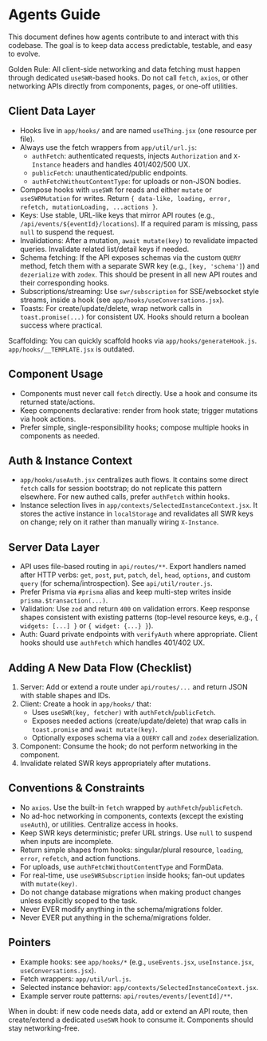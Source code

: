 # Agents Guide

This document defines how agents contribute to and interact with this codebase. The goal is to keep data access predictable, testable, and easy to evolve.

Golden Rule: All client-side networking and data fetching must happen through dedicated `useSWR`-based hooks. Do not call `fetch`, `axios`, or other networking APIs directly from components, pages, or one-off utilities.

## Client Data Layer

- Hooks live in `app/hooks/` and are named `useThing.jsx` (one resource per file).
- Always use the fetch wrappers from `app/util/url.js`:
  - `authFetch`: authenticated requests, injects `Authorization` and `X-Instance` headers and handles 401/402/500 UX.
  - `publicFetch`: unauthenticated/public endpoints.
  - `authFetchWithoutContentType`: for uploads or non-JSON bodies.
- Compose hooks with `useSWR` for reads and either `mutate` or `useSWRMutation` for writes. Return `{ data-like, loading, error, refetch, mutationLoading, ...actions }`.
- Keys: Use stable, URL-like keys that mirror API routes (e.g., ``/api/events/${eventId}/locations``). If a required param is missing, pass `null` to suspend the request.
- Invalidations: After a mutation, `await mutate(key)` to revalidate impacted queries. Invalidate related list/detail keys if needed.
- Schema fetching: If the API exposes schemas via the custom `QUERY` method, fetch them with a separate SWR key (e.g., `[key, 'schema']`) and `dezerialize` with `zodex`. This should be present in all new API routes and their corresponding hooks.
- Subscriptions/streaming: Use `swr/subscription` for SSE/websocket style streams, inside a hook (see `app/hooks/useConversations.jsx`).
- Toasts: For create/update/delete, wrap network calls in `toast.promise(...)` for consistent UX. Hooks should return a boolean success where practical.

Scaffolding: You can quickly scaffold hooks via `app/hooks/generateHook.js`. `app/hooks/__TEMPLATE.jsx` is outdated.

## Component Usage

- Components must never call `fetch` directly. Use a hook and consume its returned state/actions.
- Keep components declarative: render from hook state; trigger mutations via hook actions.
- Prefer simple, single-responsibility hooks; compose multiple hooks in components as needed.

## Auth & Instance Context

- `app/hooks/useAuth.jsx` centralizes auth flows. It contains some direct `fetch` calls for session bootstrap; do not replicate this pattern elsewhere. For new authed calls, prefer `authFetch` within hooks.
- Instance selection lives in `app/contexts/SelectedInstanceContext.jsx`. It stores the active instance in `localStorage` and revalidates all SWR keys on change; rely on it rather than manually wiring `X-Instance`.

## Server Data Layer

- API uses file-based routing in `api/routes/**`. Export handlers named after HTTP verbs: `get`, `post`, `put`, `patch`, `del`, `head`, `options`, and custom `query` (for schema/introspection). See `api/util/router.js`.
- Prefer Prisma via `#prisma` alias and keep multi-step writes inside `prisma.$transaction(...)`.
- Validation: Use `zod` and return `400` on validation errors. Keep response shapes consistent with existing patterns (top-level resource keys, e.g., `{ widgets: [...] }` or `{ widget: {...} }`).
- Auth: Guard private endpoints with `verifyAuth` where appropriate. Client hooks should use `authFetch` which handles 401/402 UX.

## Adding A New Data Flow (Checklist)

1) Server: Add or extend a route under `api/routes/...` and return JSON with stable shapes and IDs.
2) Client: Create a hook in `app/hooks/` that:
   - Uses `useSWR(key, fetcher)` with `authFetch`/`publicFetch`.
   - Exposes needed actions (create/update/delete) that wrap calls in `toast.promise` and `await mutate(key)`.
   - Optionally exposes schema via a `QUERY` call and `zodex` deserialization.
3) Component: Consume the hook; do not perform networking in the component.
4) Invalidate related SWR keys appropriately after mutations.

## Conventions & Constraints

- No `axios`. Use the built-in `fetch` wrapped by `authFetch`/`publicFetch`.
- No ad-hoc networking in components, contexts (except the existing `useAuth`), or utilities. Centralize access in hooks.
- Keep SWR keys deterministic; prefer URL strings. Use `null` to suspend when inputs are incomplete.
- Return simple shapes from hooks: singular/plural resource, `loading`, `error`, `refetch`, and action functions.
- For uploads, use `authFetchWithoutContentType` and FormData.
- For real-time, use `useSWRSubscription` inside hooks; fan-out updates with `mutate(key)`.
- Do not change database migrations when making product changes unless explicitly scoped to the task.
- Never EVER modify anything in the schema/migrations folder.
- Never EVER put anything in the schema/migrations folder.

## Pointers

- Example hooks: see `app/hooks/*` (e.g., `useEvents.jsx`, `useInstance.jsx`, `useConversations.jsx`).
- Fetch wrappers: `app/util/url.js`.
- Selected instance behavior: `app/contexts/SelectedInstanceContext.jsx`.
- Example server route patterns: `api/routes/events/[eventId]/**`.

When in doubt: if new code needs data, add or extend an API route, then create/extend a dedicated `useSWR` hook to consume it. Components should stay networking-free.

